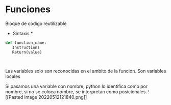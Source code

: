 # Funciones
Bloque de codigo reutilizable 

* Sintaxis *

 ```python
def function_name:
	Instructions
	Return(value)

	
```

Las variables solo son reconocidas en el ambito de la funcion. Son variables locales

Si pasamos una variable con nombre, python lo identifica como por nombre, si no se coloca nombre, se interpretan como posicionales.
![[Pasted image 20220512121840.png]]
